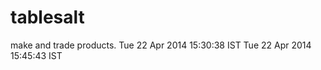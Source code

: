 tablesalt
=========

make and trade products.
Tue 22 Apr 2014 15:30:38 IST 
Tue 22 Apr 2014 15:45:43 IST 
